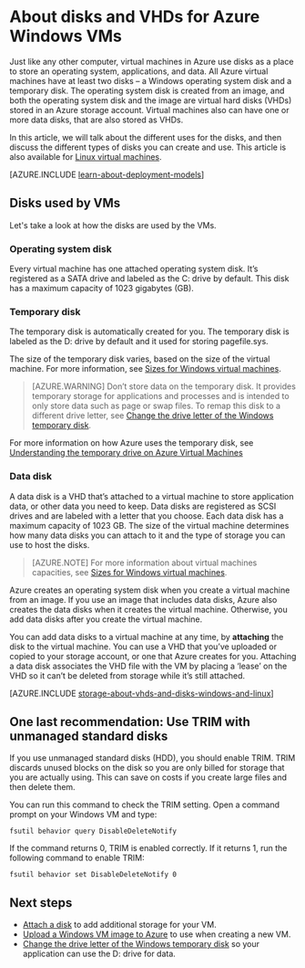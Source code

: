 <properties
    pageTitle="About disks and VHDs for Azure Windows VMs | Azure"
    description="Learn about the basics of disks and VHDs for Windows virtual machines in Azure."
    services="storage"
    documentationcenter=""
    author="robinsh"
    manager="timlt"
    editor="tysonn" />
<tags
    ms.assetid="0142c64d-5e8c-4d62-aa6f-06d6261f485a"
    ms.service="storage"
    ms.workload="storage"
    ms.tgt_pltfrm="na"
    ms.devlang="na"
    ms.topic="article"
    ms.date="02/06/2017"
    wacn.date=""
    ms.author="robinsh" />

# About disks and VHDs for Azure Windows VMs
Just like any other computer, virtual machines in Azure use disks as a place to store an operating system, applications, and data. All Azure virtual machines have at least two disks – a Windows operating system disk and a temporary disk. The operating system disk is created from an image, and both the operating system disk and the image are virtual hard disks (VHDs) stored in an Azure storage account. Virtual machines also can have one or more data disks, that are also stored as VHDs. 

In this article, we will talk about the different uses for the disks, and then discuss the different types of disks you can create and use. This article is also available for [Linux virtual machines](/documentation/articles/storage-about-disks-and-vhds-linux/).

[AZURE.INCLUDE [learn-about-deployment-models](../../includes/learn-about-deployment-models-both-include.md)]

## Disks used by VMs

Let's take a look at how the disks are used by the VMs.

### Operating system disk
Every virtual machine has one attached operating system disk. It’s registered as a SATA drive and labeled as the C: drive by default. This disk has a maximum capacity of 1023 gigabytes (GB). 

### Temporary disk
The temporary disk is automatically created for you. The temporary disk is labeled as the D: drive by default and it used for storing pagefile.sys. 

The size of the temporary disk varies, based on the size of the virtual machine. For more information, see [Sizes for Windows virtual machines](/documentation/articles/virtual-machines-windows-sizes/).

> [AZURE.WARNING]
> Don’t store data on the temporary disk. It provides temporary storage for applications and processes and is intended to only store data such as page or swap files. To remap this disk to a different drive letter, see [Change the drive letter of the Windows temporary disk](/documentation/articles/virtual-machines-windows-classic-change-drive-letter/).
> 

For more information on how Azure uses the temporary disk, see [Understanding the temporary drive on Azure Virtual Machines](https://blogs.msdn.microsoft.com/mast/2013/12/06/understanding-the-temporary-drive-on-windows-azure-virtual-machines/)

### Data disk
A data disk is a VHD that’s attached to a virtual machine to store application data, or other data you need to keep. Data disks are registered as SCSI drives and are labeled with a letter that you choose. Each data disk has a maximum capacity of 1023 GB. The size of the virtual machine determines how many data disks you can attach to it and the type of storage you can use to host the disks.

> [AZURE.NOTE]
> For more information about virtual machines capacities, see [Sizes for Windows virtual machines](/documentation/articles/virtual-machines-windows-sizes/).
> 

Azure creates an operating system disk when you create a virtual machine from an image. If you use an image that includes data disks, Azure also creates the data disks when it creates the virtual machine. Otherwise, you add data disks after you create the virtual machine.

You can add data disks to a virtual machine at any time, by **attaching** the disk to the virtual machine. You can use a VHD that you’ve uploaded or copied to your storage account, or one that Azure creates for you. Attaching a data disk associates the VHD file with the VM by placing a ‘lease’ on the VHD so it can’t be deleted from storage while it’s still attached.


[AZURE.INCLUDE [storage-about-vhds-and-disks-windows-and-linux](../../includes/storage-about-vhds-and-disks-windows-and-linux.md)]

## One last recommendation: Use TRIM with unmanaged standard disks 

If you use unmanaged standard disks (HDD), you should enable TRIM. TRIM discards unused blocks on the disk so you are only billed for storage that you are actually using. This can save on costs if you create large files and then delete them. 

You can run this command to check the TRIM setting. Open a command prompt on your Windows VM and type:


	fsutil behavior query DisableDeleteNotify


If the command returns 0, TRIM is enabled correctly. If it returns 1, run the following command to enable TRIM:


	fsutil behavior set DisableDeleteNotify 0


<!-- Might want to match next-steps from overview of managed disks -->
## Next steps
* [Attach a disk](/documentation/articles/virtual-machines-windows-attach-disk-portal/) to add additional storage for your VM.
* [Upload a Windows VM image to Azure](/documentation/articles/virtual-machines-windows-upload-image/) to use when creating a new VM.
* [Change the drive letter of the Windows temporary disk](/documentation/articles/virtual-machines-windows-classic-change-drive-letter/) so your application can use the D: drive for data.

